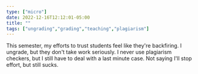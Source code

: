 ```yaml
---
type: ["micro"]
date: 2022-12-16T12:12:01-05:00
title: ""
tags: ["ungrading","grading","teaching","plagiarism"]
---
```

This semester, my efforts to trust students feel like they're backfiring. I ungrade, but they don't take work seriously. I never use plagiarism checkers, but I still have to deal with a last minute case. Not saying I'll stop effort, but still sucks.
